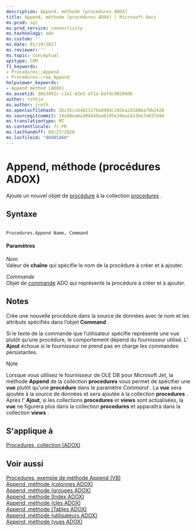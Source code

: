 ```yaml
---
description: Append, méthode (procédures ADOX)
title: Append, méthode (procédures ADOX) | Microsoft Docs
ms.prod: sql
ms.prod_service: connectivity
ms.technology: ado
ms.custom: ''
ms.date: 01/19/2017
ms.reviewer: ''
ms.topic: conceptual
apitype: COM
f1_keywords:
- Procedures::Append
- Procedures::raw_Append
helpviewer_keywords:
- Append method [ADOX]
ms.assetid: 38e3492c-c1e1-42e3-a71a-befdc90204db
author: rothja
ms.author: jroth
ms.openlocfilehash: 2bc35ccb48211f6a849dc102ba2d1806a79b2426
ms.sourcegitcommit: 18a98ea6a30d448aa6195e10ea2413be7e837e94
ms.translationtype: MT
ms.contentlocale: fr-FR
ms.lasthandoff: 08/27/2020
ms.locfileid: "88985460"
---
```

# <a name="append-method-adox-procedures"></a>Append, méthode (procédures ADOX)
Ajoute un nouvel objet de [procédure](./procedure-object-adox.md) à la collection [procedures](./procedures-collection-adox.md) .  
  
## <a name="syntax"></a>Syntaxe  
  
```  
  
Procedures.Append Name, Command  
```  
  
#### <a name="parameters"></a>Paramètres  
 *Nom*  
 Valeur de **chaîne** qui spécifie le nom de la procédure à créer et à ajouter.  
  
 *Commande*  
 Objet de [commande](../ado-api/command-object-ado.md) ADO qui représente la procédure à créer et à ajouter.  
  
## <a name="remarks"></a>Notes  
 Crée une nouvelle procédure dans la source de données avec le nom et les attributs spécifiés dans l’objet **Command** .  
  
 Si le texte de la commande que l’utilisateur spécifie représente une vue plutôt qu’une procédure, le comportement dépend du fournisseur utilisé. L' **Ajout** échoue si le fournisseur ne prend pas en charge les commandes persistantes.  
  
> [!NOTE]
>  Lorsque vous utilisez le fournisseur de OLE DB pour Microsoft Jet, la méthode **Append** de la collection **procedures** vous permet de spécifier une **vue** plutôt qu’une **procédure** dans le paramètre *Command* . La **vue** sera ajoutée à la source de données et sera ajoutée à la collection **procedures** . Après l' **Ajout**, si les collections **procedures** et **views** sont actualisées, la **vue** ne figurera plus dans la collection **procedures** et apparaîtra dans la collection **views** .  
  
## <a name="applies-to"></a>S'applique à  
 [Procedures, collection (ADOX)](./procedures-collection-adox.md)  
  
## <a name="see-also"></a>Voir aussi  
 [Procedures, exemple de méthode Append (VB)](./procedures-append-method-example-vb.md)   
 [Append, méthode (colonnes ADOX)](./append-method-adox-columns.md)   
 [Append, méthode (groupes ADOX)](./append-method-adox-groups.md)   
 [Append, méthode (Index ADOX)](./append-method-adox-indexes.md)   
 [Append, méthode (clés ADOX)](./append-method-adox-keys.md)   
 [Append, méthode (Tables ADOX)](./append-method-adox-tables.md)   
 [Append, méthode (utilisateurs ADOX)](./append-method-adox-users.md)   
 [Append, méthode (vues ADOX)](./append-method-adox-views.md)